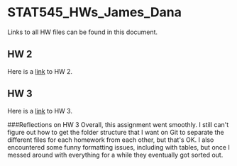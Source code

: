 # STAT545_HWs_James_Dana

Links to all HW files can be found in this document.

## HW 2
Here is a [link](https://github.com/danaj191/STAT545_HWs_James_Dana/blob/master/HW02_rmd.md) to HW 2.

## HW 3
Here is a [link](https://github.com/danaj191/STAT545_HWs_James_Dana/blob/master/HW03_rmd.md) to HW 3.

###Reflections on HW 3
Overall, this assignment went smoothly. I still can't figure out how to get the folder structure that I want on Git to separate the different files for each homework from each other, but that's OK. I also encountered some funny formatting issues, including with tables, but once I messed around with everything for a while they eventually got sorted out.